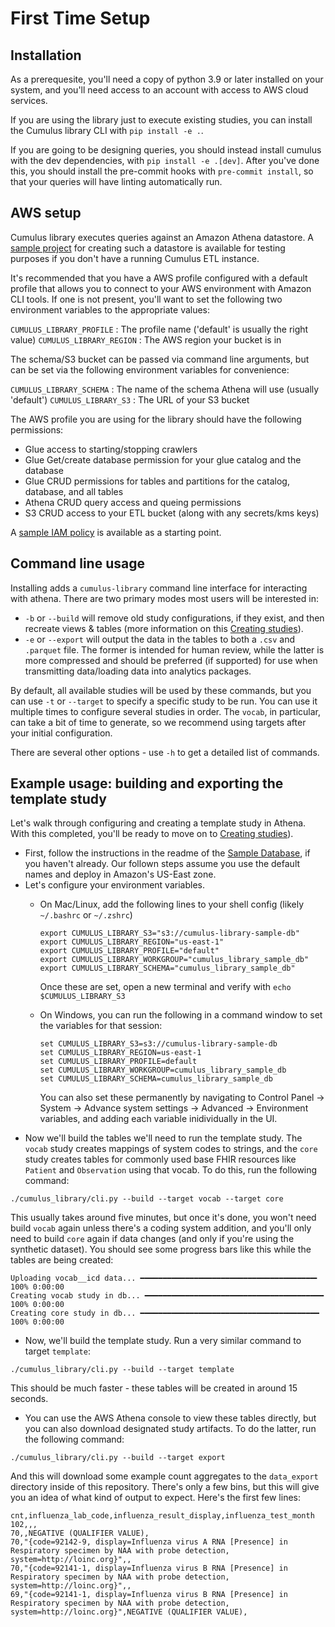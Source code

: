 # First Time Setup

## Installation

As a prerequesite, you'll need a copy of python 3.9 or later installed on your system, and you'll need access to an account with access to AWS cloud services.

If you are using the library just to execute existing studies, you can install the Cumulus library CLI with `pip install -e .`.

 If you are going to be designing queries, you should instead install cumulus with the dev dependencies, with `pip install -e .[dev]`. After you've done this, you should install the pre-commit hooks with `pre-commit install`, so that your queries will have linting automatically run.

## AWS setup

Cumulus library executes queries against an Amazon Athena datastore. A [sample project](https://github.com/smart-on-fhir/cumulus-library-sample-database) for creating such a datastore is available for testing purposes if you don't have a running Cumulus ETL instance.

It's recommended that you have a AWS profile configured with a default profile that allows you to connect to your AWS environment with Amazon CLI tools. If one is not present, you'll want to set the following two environment variables to the appropriate values:

`CUMULUS_LIBRARY_PROFILE` : The profile name ('default' is usually the right value)
`CUMULUS_LIBRARY_REGION` : The AWS region your bucket is in

The schema/S3 bucket can be passed via command line arguments, but can be set via the following environment variables for convenience:

`CUMULUS_LIBRARY_SCHEMA` : The name of the schema Athena will use (usually 'default')
`CUMULUS_LIBRARY_S3` : The URL of your S3 bucket

The AWS profile you are using for the library should have the following permissions:
- Glue access to starting/stopping crawlers
- Glue Get/create database permission for your glue catalog and the database
- Glue CRUD permissions for tables and partitions for the catalog, database, and all tables
- Athena CRUD query access and queing permissions
- S3 CRUD access to your ETL bucket (along with any secrets/kms keys)

A [sample IAM policy](./sample_iam_policy.json) is available as a starting point.

## Command line usage

Installing adds a `cumulus-library` command line interface for interacting with athena. There are two primary modes most users will be interested in:

- `-b` or `--build` will remove old study configurations, if they exist, and then recreate views & tables (more information on this [Creating studies](./creating_studies.md)).
- `-e` or `--export` will output the data in the tables to both a `.csv` and `.parquet` file. The former is intended for human review, while the latter is more compressed and should be preferred (if supported) for use when transmitting data/loading data into analytics packages.

By default, all available studies will be used by these commands, but you can use `-t` or `--target` to specify a specific study to be run. You can use it multiple times to configure several studies in order. The `vocab`, in particular, can take a bit of time to generate, so we recommend using targets after your initial configuration.

There are several other options - use `-h` to get a detailed list of commands.

## Example usage: building and exporting the template study

Let's walk through configuring and creating a template study in Athena. With this completed, you'll be ready to move on to [Creating studies](./creating_studies.md)).

- First, follow the instructions in the readme of the [Sample Database](https://github.com/smart-on-fhir/cumulus-library-sample-database), if you haven't already. Our follown steps assume you use the default names and deploy in Amazon's US-East zone.
- Let's configure your environment variables. 
  - On Mac/Linux, add the following lines to your shell config (likely `~/.bashrc` or `~/.zshrc`)

    ```
    export CUMULUS_LIBRARY_S3="s3://cumulus-library-sample-db"
    export CUMULUS_LIBRARY_REGION="us-east-1"
    export CUMULUS_LIBRARY_PROFILE="default"
    export CUMULUS_LIBRARY_WORKGROUP="cumulus_library_sample_db"
    export CUMULUS_LIBRARY_SCHEMA="cumulus_library_sample_db"
    ```
    Once these are set, open a new terminal and verify with `echo $CUMULUS_LIBRARY_S3`

  - On Windows, you can run the following in a command window to set the variables for that session:

    ```
    set CUMULUS_LIBRARY_S3=s3://cumulus-library-sample-db
    set CUMULUS_LIBRARY_REGION=us-east-1
    set CUMULUS_LIBRARY_PROFILE=default
    set CUMULUS_LIBRARY_WORKGROUP=cumulus_library_sample_db
    set CUMULUS_LIBRARY_SCHEMA=cumulus_library_sample_db
    ```

    You can also set these permanently by navigating to Control Panel -> System -> Advance system settings -> Advanced -> Environment variables, and adding each variable inidividually in the UI.
- Now we'll build the tables we'll need to run the template study. The `vocab` study creates mappings of system codes to strings, and the `core` study creates tables for commonly used base FHIR resources like `Patient` and `Observation` using that vocab. To do this, run the following command:
```
./cumulus_library/cli.py --build --target vocab --target core
```
This usually takes around five minutes, but once it's done, you won't need build `vocab` again unless there's a coding system addition, and you'll only need to build `core` again if data changes (and only if you're using the synthetic dataset). You should see some progress bars like this while the tables are being created:
```
Uploading vocab__icd data... ━━━━━━━━━━━━━━━━━━━━━━━━━━━━━━━━━━━━━━━╸ 100% 0:00:00
Creating vocab study in db... ━━━━━━━━━━━━━━━━━━━━━━━━━━━━━━━━━━━━━━━━ 100% 0:00:00
Creating core study in db... ━━━━━━━━━━━━━━━━━━━━━━━━━━━━━━━━━━━━━━━━ 100% 0:00:00
```
- Now, we'll build the template study. Run a very similar command to target `template`:
```
./cumulus_library/cli.py --build --target template
```
This should be much faster - these tables will be created in around 15 seconds.
- You can use the AWS Athena console to view these tables directly, but you can also download designated study artifacts. To do the latter, run the following command:
```
./cumulus_library/cli.py --build --target export
```
And this will download some example count aggregates to the `data_export` directory inside of this repository. There's only a few bins, but this will give you an idea of what kind of output to expect. Here's the first few lines:
```
cnt,influenza_lab_code,influenza_result_display,influenza_test_month
102,,,
70,,NEGATIVE (QUALIFIER VALUE),
70,"{code=92142-9, display=Influenza virus A RNA [Presence] in Respiratory specimen by NAA with probe detection, system=http://loinc.org}",,
70,"{code=92141-1, display=Influenza virus B RNA [Presence] in Respiratory specimen by NAA with probe detection, system=http://loinc.org}",,
69,"{code=92141-1, display=Influenza virus B RNA [Presence] in Respiratory specimen by NAA with probe detection, system=http://loinc.org}",NEGATIVE (QUALIFIER VALUE),
```